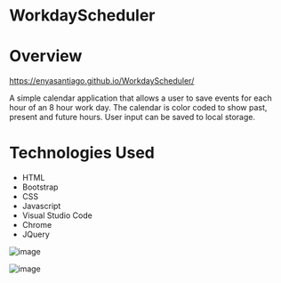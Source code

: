 # WorkdayScheduler
# Overview

https://enyasantiago.github.io/WorkdayScheduler/

A simple calendar application that allows a user to save events for each hour of an 8 hour work day. The calendar is color coded to show past, present and future hours. User input can be saved to local storage.

# Technologies Used
* HTML
* Bootstrap
* CSS
* Javascript
* Visual Studio Code 
* Chrome 
* JQuery

![image](https://user-images.githubusercontent.com/15931465/107867295-bf879800-6e47-11eb-9dba-8febfc9cbecc.png)

![image](https://user-images.githubusercontent.com/15931465/107867255-5869e380-6e47-11eb-9d84-f464899da7f1.png)